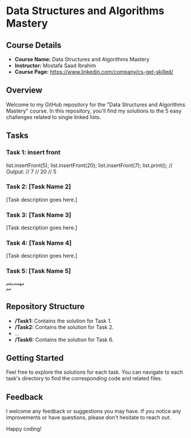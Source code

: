 # Data Structures and Algorithms Mastery

## Course Details
- **Course Name:** Data Structures and Algorithms Mastery
- **Instructor:** Mostafa Saad Ibrahim
- **Course Page:** https://www.linkedin.com/company/cs-get-skilled/

## Overview
Welcome to my GitHub repository for the "Data Structures and Algorithms Mastery" course. In this repository, you'll find my solutions to the 5 easy challenges related to single linked lists.

## Tasks
### Task 1: insert front 

list.insertFront(5);
list.insertFront(20);
list.insertFront(7);
list.print();
// Output:
// 7
// 20
// 5


### Task 2: [Task Name 2]
[Task description goes here.]

### Task 3: [Task Name 3]
[Task description goes here.]

### Task 4: [Task Name 4]
[Task description goes here.]

### Task 5: [Task Name 5]


    مهسسيشس
    مم

## Repository Structure
- **/Task1:** Contains the solution for Task 1.
- **/Task2:** Contains the solution for Task 2.
- ...
- **/Task6:** Contains the solution for Task 6.

## Getting Started
Feel free to explore the solutions for each task. You can navigate to each task's directory to find the corresponding code and related files.

## Feedback
I welcome any feedback or suggestions you may have. If you notice any improvements or have questions, please don't hesitate to reach out.

Happy coding!

